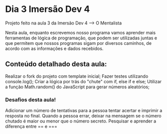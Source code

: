 # Dia 3 Imersão Dev 4
Projeto feito na aula 3 da Imersão Dev 4 --> O Mentalista 

Nesta aula, enquanto escrevemos nosso programa vamos aprender mais ferramentas de lógica de programação, que podem ser utilizadas juntas e que permitem que nossos programas sigam por diversos caminhos, de acordo com as informações e dados recebidos.


## Conteúdo detalhado desta aula:
Realizar o fork do projeto com template inicial;
Fazer testes utilizando console.log();
Criar a lógica por trás do "chute" com if, else if e else;
Utilizar a função Math.random() do JavaScript para gerar números aleatórios;

### Desafios desta aula!
Adicionar um número de tentativas para a pessoa tentar acertar e imprimir a resposta no final.
Quando a pessoa errar, deixar na mensagem se o número chutado é maior ou menor que o número secreto.
Pesquisar e aprender a diferença entre == e ===
